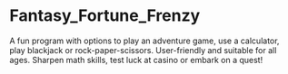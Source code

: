 # Fantasy_Fortune_Frenzy
A fun program with options to play an adventure game, use a calculator, play blackjack or rock-paper-scissors. User-friendly and suitable for all ages. Sharpen math skills, test luck at casino or embark on a quest!
